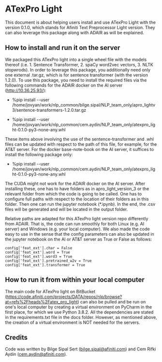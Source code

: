 # ATexPro Light

This document is about helping users install and use ATexPro Light with the version 0.1.0, which stands for Afiniti Text Preprocessor Light version. They can also leverage this package along with ADAIR as will be explained.

## How to install and run it on the server

We packaged this ATexPro light into a single wheel file with the models thereof (i.e. 1. Sentence Transformer, 2. spaCy word2vec vectors, 3. NLTK stopwrods). In order to leverage this package, you additionally need only one external .tar.gz, which is for sentence transformer (with the version 1.2.0). To use this package, you need to install the required files via the following commands for the ADAIR docker on the AI server (http://10.36.25.93/):

- %pip install --user /home/jovyan/work/nlp_common/bilge.sipal/NLP_team_only/apro_lightv3/sentence-transformers-1.2.0.tar.gz

- %pip install --user /home/jovyan/work/nlp_common/cem.aydin/NLP_team_only/atexpro_light-0.1.0-py3-none-any.whl

These items above involving the use of the sentence-transformer and .whl files can be updated with respect to the path of this file, for example, for the AT&T server. For the docker base-note-book on the AI server, it suffices to install the following package only:

- %pip install --user /home/jovyan/work/nlp_common/cem.aydin/NLP_team_only/atexpro_light-0.1.0-py3-none-any.whl

The CUDA might not work for the ADAIR docker on the AI server. After installing these, one has to have folders as in apro_light_version_3 or the relevant folder from which the code is going to be called. One has to configure full paths with respect to the location of their folders as in this folder. Then one can run the jupyter notebook (*.ipynb). In the end, the .csv files will be generated and will be located in the output folder.

Relative paths are adapted for this ATexPro light version repo differently from ADAIR. That is, the code can run smoothly for both Linux (e.g. AI server) and Windows (e.g. your local computer). We also made the code easy to use in the sense that the config parameters can also be updated in the jupyter notebook on the AI or AT&T server as True or False as follows:

```
config['feat_ext'].char = False
config['feat_ext'].word = True
config['feat_ext'].word3 = True
config['feat_ext'].pretrained_w2v = True
config['feat_ext'].transformer = True
```

## How to run it from within your local computer

The main code for ATexPro light on BitBucket (https://code.afiniti.com/projects/DATA/repos/nlp/browse?at=refs%2Fheads%2Fatex_pro_light) can also be pulled and be run on one's local computer by creating a virtual environment on PyCharm in the first place, for which we use Python 3.8.2. All the dependencies are stated in the requirements.txt file in the docs folder. However, as mentioned above, the creation of a virtual environment is NOT needed for the servers. 

## Credits

Code was written by Bilge Sipal Sert (bilge.sipal@afiniti.com) and Cem Rifki Aydin (cem.aydin@afiniti.com).
